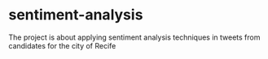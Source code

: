 # sentiment-analysis
The project is about applying sentiment analysis techniques in tweets from candidates for the city of Recife 
